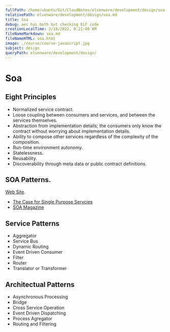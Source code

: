```yaml
---
fullPath: /home/ubuntu/Git/CloudNotes/elvenware/development/design/soa.md
relativePath: elvenware/development/design/soa.md
title: Soa
debug: aec has both but checking ELF code
creationLocalTime: 3/18/2022, 8:21:00 AM
fileNameMarkdown: soa.md
fileNameHTML: soa.html
image: ./course/course-javascript.jpg
subject: design
queryPath: elvenware/development/design/
---
```


<!-- toc -->
<!-- tocstop -->

# Soa

## Eight Principles

*   Normalized service contract.
*   Loose coupling between consumers and services, and between the services themselves.
*   Abstraction from implementation details; the consumers only know the contract
    without worrying about implementation details.
*   Ability to compose other services regardless of the complexity of the composition.
*   Run-time environment autonomy.
*   Statelessness.
*   Reusability.
*   Discoverability through meta data or public contract definitions.

## SOA Patterns.

[Web Site](http://www.soapatterns.org/).

*   [The Case for Single Purpose Servcies](http://www.soamag.com/I24/1208-1.php)
*   [SOA Magazine](http://www.soamag.com/default.php)

## Service Patterns

*   Aggregator
*   Service Bus
*   Dynamic Routing
*   Event Driven Consumer
*   Filter
*   Router
*   Translator or Transformer

## Architectual Patterns

*   Asynchronous Processing
*   Bridge
*   Cross Service Operation
*   Event Driven Dispatching
*   Process Agregator
*   Routing and Filtering
